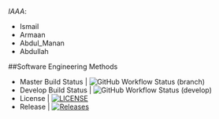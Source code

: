 *IAAA*:
- Ismail 
- Armaan 
- Abdul_Manan 
- Abdullah

##Software Engineering Methods
- Master Build Status | ![GitHub Workflow Status (branch)](https://img.shields.io/github/actions/workflow/status/ismail5626/IAAA/main.yml?branch=master)
- Develop Build Status | ![GitHub Workflow Status (develop)](https://img.shields.io/github/actions/workflow/status/Ismail5626/iaaa/main.yml?branch=develop)
- License | [![LICENSE](https://img.shields.io/github/license/ismail5626/sem.svg?style=flat-square)](https://github.com/<github-username>/sem/blob/master/LICENSE)
- Release | [![Releases](https://img.shields.io/github/release/ismail5626/sem/all.svg?style=flat-square)](https://github.com/<github-username>/sem/releases)


